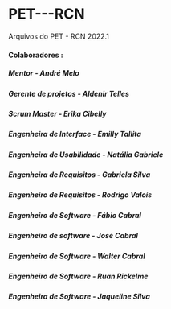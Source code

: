 # PET---RCN
Arquivos do PET - RCN 2022.1

#### Colaboradores : 
##### Mentor - André Melo
##### Gerente de projetos - Aldenir Telles
##### Scrum Master - Erika Cibelly
##### Engenheira de Interface - Emilly Tallita
##### Engenheira de Usabilidade - Natália Gabriele
##### Engenheira de Requisitos - Gabriela Silva
##### Engenheiro de Requisitos - Rodrigo Valois
##### Engenheiro de Software - Fábio Cabral
##### Engenheiro de software - José Cabral
##### Engenheiro de Software - Walter Cabral
##### Engenheiro de Software - Ruan Rickelme
##### Engenheira de Software - Jaqueline Silva
